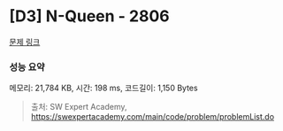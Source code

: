 # [D3] N-Queen - 2806 

[문제 링크](https://swexpertacademy.com/main/code/problem/problemDetail.do?contestProbId=AV7GKs06AU0DFAXB) 

### 성능 요약

메모리: 21,784 KB, 시간: 198 ms, 코드길이: 1,150 Bytes



> 출처: SW Expert Academy, https://swexpertacademy.com/main/code/problem/problemList.do